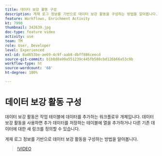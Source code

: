 ```yaml
---
title: 데이터 보강 활동 구성
description: 게재 로그 정보를 기반으로 데이터 보강 활동을 구성하는 방법을 알아봅니다.
feature: Workflows, Enrichment Activity
kt: 7990
thumbnail: 342639.jpg
doc-type: feature video
activity: use
team: TM
role: User, Developer
level: Experienced
exl-id: 8a4653be-ae69-4c9f-aab8-dbff886ceecd
source-git-commit: b1b8d8a99a551239c445fb588cbd126b66a53c9b
workflow-type: ht
source-wordcount: '68'
ht-degree: 100%

---
```


# 데이터 보강 활동 구성

데이터 보강 활동은 작업 테이블에 데이터를 추가하는 워크플로우 개체입니다. 데이터 보강 활동을 사용하면 추가 데이터를 저장하는 테이블에 열을 추가하거나 다른 기존 데이터에 대한 새 링크를 정의할 수 있습니다.

게재 로그 정보를 기반으로 데이터 보강 활동을 구성하는 방법을 알아봅니다.

>[!VIDEO](https://video.tv.adobe.com/v/342639?quality=12&learn=on)
